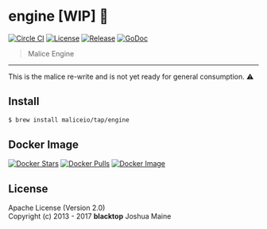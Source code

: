 engine [WIP] :construction:
============

[![Circle CI](https://circleci.com/gh/maliceio/engine.png?style=shield)](https://circleci.com/gh/maliceio/engine) [![License](https://img.shields.io/badge/licence-Apache%202.0-blue.svg)](LICENSE) [![Release](https://img.shields.io/github/release/maliceio/engine.svg)](https://github.com/maliceio/engine/releases/latest) [![GoDoc](https://godoc.org/github.com/maliceio/engine?status.svg)](https://godoc.org/github.com/maliceio/engine) 

> Malice Engine

---

This is the malice re-write and is not yet ready for general consumption. :warning:

Install
-------

```sh
$ brew install maliceio/tap/engine
```

Docker Image
------------

[![Docker Stars](https://img.shields.io/docker/stars/malice/engine.svg)](https://hub.docker.com/r/malice/engine/) [![Docker Pulls](https://img.shields.io/docker/pulls/malice/engine.svg)](https://hub.docker.com/r/malice/engine/) [![Docker Image](https://img.shields.io/badge/docker%20image-10.9MB-blue.svg)](https://hub.docker.com/r/malice/engine/)

License
-------

Apache License (Version 2.0)  
Copyright (c) 2013 - 2017 **blacktop** Joshua Maine
